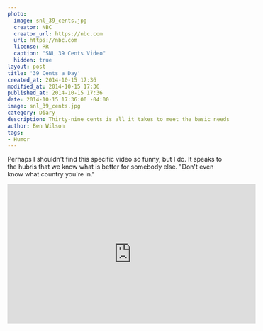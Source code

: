 ```yaml
---
photo:
  image: snl_39_cents.jpg
  creator: NBC
  creator_url: https://nbc.com
  url: https://nbc.com
  license: RR
  caption: "SNL 39 Cents Video"
  hidden: true
layout: post
title: '39 Cents a Day'
created_at: 2014-10-15 17:36
modified_at: 2014-10-15 17:36
published_at: 2014-10-15 17:36
date: 2014-10-15 17:36:00 -04:00
image: snl_39_cents.jpg
category: Diary
description: Thirty-nine cents is all it takes to meet the basic needs of these poor villagers.
author: Ben Wilson
tags:
- Humor
---
```

Perhaps I shouldn't find this specific video so funny, but I do. It speaks to the hubris that we know what is better for somebody else. "Don't even know what country you're in."

<!-- more -->

<div class='center-align'>
<iframe width="560" height="315" src="https://www.youtube.com/embed/MEb_epsuLqA" frameborder="0" allowfullscreen></iframe>
</div>
